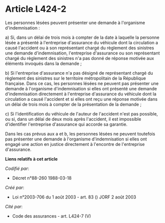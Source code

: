 # Article L424-2

Les personnes lésées peuvent présenter une demande à l'organisme d'indemnisation :

a) Si, dans un délai de trois mois à compter de la date à laquelle la personne lésée a présenté à l'entreprise d'assurance du
véhicule dont la circulation a causé l'accident ou à son représentant chargé du règlement des sinistres une demande
d'indemnisation, l'entreprise d'assurance ou son représentant chargé du règlement des sinistres n'a pas donné de réponse
motivée aux éléments invoqués dans la demande ;

b) Si l'entreprise d'assurance n'a pas désigné de représentant chargé du règlement des sinistres sur le territoire
métropolitain de la République française. Dans ce cas, les personnes lésées ne peuvent pas présenter une demande à
l'organisme d'indemnisation si elles ont présenté une demande d'indemnisation directement à l'entreprise d'assurance du
véhicule dont la circulation a causé l'accident et si elles ont reçu une réponse motivée dans un délai de trois mois à
compter de la présentation de la demande ;

c) Si l'identification du véhicule de l'auteur de l'accident n'est pas possible, ou si, dans un délai de deux mois après
l'accident, il est impossible d'identifier l'entreprise d'assurance qui accorde sa garantie.

Dans les cas prévus aux a et b, les personnes lésées ne peuvent toutefois pas présenter une demande à l'organisme
d'indemnisation si elles ont engagé une action en justice directement à l'encontre de l'entreprise d'assurance.

**Liens relatifs à cet article**

_Codifié par_:

  - Décret n°88-260 1988-03-18

_Créé par_:

  - Loi n°2003-706 du 1 août 2003 - art. 83 () JORF 2 août 2003

_Cité par_:

  - Code des assurances - art. L424-7 (V)
